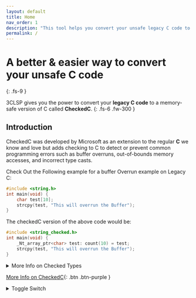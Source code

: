 ```yaml
---
layout: default
title: Home
nav_order: 1
description: "This tool helps you convert your unsafe legacy C code to a more memory safe C code"
permalink: /
---
```


# A better &  easier way to convert your unsafe C code
{: .fs-9 }

3CLSP gives you the power to convert your **legacy C code** to a memory-safe version of C called **CheckedC**. 
{: .fs-6 .fw-300 }

## Introduction
CheckedC was developed by Microsoft as an extension to the regular **C** we know and love but adds checking to C to detect or prevent common programming errors such as buffer overruns, out-of-bounds memory accesses, and incorrect type casts.

Check Out the Following example for a buffer Overrun example on Legacy C:
```c
#include <string.h>
int main(void) {
    char test[10];
    strcpy(test, "This will overrun the Buffer");
}

```

The checkedC version of the above code would be:
```c
#include <string_checked.h>
int main(void) {
    _Nt_array_ptr<char> test: count(10) = test;
    strcpy(test, "This will overrun the Buffer");
}

```
<details>
    <summary>More Info on Checked Types</summary>
    <ul>
  <li> _Ptr Type : The checked version of the normal star pointer.</li>
  <li> _Array_ptr Type : The checked version of array pointers, these also include using 'count' as a way to define bounds as shown in above example.</li>
  <li>_Nt_array_ptr Type : the checked version of null-terminated array pointer. These are similar to array pointers but include a null character at the end.</li>
</ul>   
</details>


[More Info on CheckedC](https://github.com/secure-sw-dev/checkedc/wiki){: .btn .btn-purple }

<details>
    <summary>Toggle Switch</summary>
    Foldable Content[enter image description here][1]
</details>